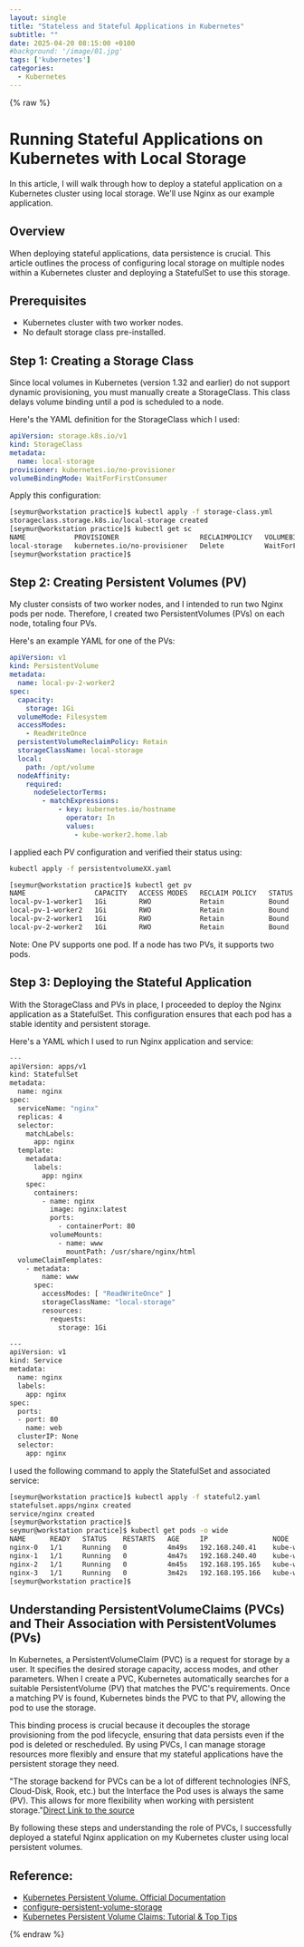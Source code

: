 ```yaml
---
layout: single
title: "Stateless and Stateful Applications in Kubernetes"
subtitle: ""
date: 2025-04-20 08:15:00 +0100
#background: '/image/01.jpg'
tags: ['kubernetes']
categories:
  - Kubernetes
---
```


{% raw %}

# Running Stateful Applications on Kubernetes with Local Storage

In this article, I will walk through how to deploy a stateful application on a Kubernetes cluster using local storage. We'll use Nginx as our example application.

## Overview

When deploying stateful applications, data persistence is crucial. This article outlines the process of configuring local storage on multiple nodes within a Kubernetes cluster and deploying a StatefulSet to use this storage.

## Prerequisites

- Kubernetes cluster with two worker nodes.
- No default storage class pre-installed.

## Step 1: Creating a Storage Class

Since local volumes in Kubernetes (version 1.32 and earlier) do not support dynamic provisioning, you must manually create a StorageClass. This class delays volume binding until a pod is scheduled to a node.

Here's the YAML definition for the StorageClass which I used:

```yaml
apiVersion: storage.k8s.io/v1
kind: StorageClass
metadata:
  name: local-storage
provisioner: kubernetes.io/no-provisioner
volumeBindingMode: WaitForFirstConsumer
```

Apply this configuration:

```bash
[seymur@workstation practice]$ kubectl apply -f storage-class.yml 
storageclass.storage.k8s.io/local-storage created
[seymur@workstation practice]$ kubectl get sc
NAME            PROVISIONER                    RECLAIMPOLICY   VOLUMEBINDINGMODE      ALLOWVOLUMEEXPANSION   AGE
local-storage   kubernetes.io/no-provisioner   Delete          WaitForFirstConsumer   false                  7s
[seymur@workstation practice]$ 
```

## Step 2: Creating Persistent Volumes (PV)

My cluster consists of two worker nodes, and I intended to run two Nginx pods per node. Therefore, I created two PersistentVolumes (PVs) on each node, totaling four PVs.​

Here's an example YAML for one of the PVs:​

```yaml
apiVersion: v1
kind: PersistentVolume
metadata:
  name: local-pv-2-worker2
spec:
  capacity:
    storage: 1Gi
  volumeMode: Filesystem
  accessModes:
    - ReadWriteOnce
  persistentVolumeReclaimPolicy: Retain
  storageClassName: local-storage
  local:
    path: /opt/volume
  nodeAffinity:
    required:
      nodeSelectorTerms:
        - matchExpressions:
            - key: kubernetes.io/hostname
              operator: In
              values:
                - kube-worker2.home.lab
```

I applied each PV configuration and verified their status using:

```bash
kubectl apply -f persistentvolumeXX.yaml

[seymur@workstation practice]$ kubectl get pv
NAME                 CAPACITY   ACCESS MODES   RECLAIM POLICY   STATUS   CLAIM                 STORAGECLASS    VOLUMEATTRIBUTESCLASS   REASON   AGE
local-pv-1-worker1   1Gi        RWO            Retain           Bound    default/www-nginx-0   local-storage   <unset>                          10m
local-pv-1-worker2   1Gi        RWO            Retain           Bound    default/www-nginx-2   local-storage   <unset>                          2m
local-pv-2-worker1   1Gi        RWO            Retain           Bound    default/www-nginx-1   local-storage   <unset>                          7m12s
local-pv-2-worker2   1Gi        RWO            Retain           Bound    default/www-nginx-3   local-storage   <unset>                          106s
```

Note: One PV supports one pod. If a node has two PVs, it supports two pods.

## Step 3: Deploying the Stateful Application

With the StorageClass and PVs in place, I proceeded to deploy the Nginx application as a StatefulSet. This configuration ensures that each pod has a stable identity and persistent storage.​

Here's a YAML which I used to run Nginx application and service:

```bash
---
apiVersion: apps/v1
kind: StatefulSet
metadata:
  name: nginx
spec:
  serviceName: "nginx"
  replicas: 4
  selector:
    matchLabels:
      app: nginx
  template:
    metadata:
      labels:
        app: nginx
    spec:
      containers:
        - name: nginx
          image: nginx:latest
          ports:
            - containerPort: 80
          volumeMounts:
            - name: www
              mountPath: /usr/share/nginx/html
  volumeClaimTemplates:
    - metadata:
        name: www
      spec:
        accessModes: [ "ReadWriteOnce" ]
        storageClassName: "local-storage"
        resources:
          requests:
            storage: 1Gi

---
apiVersion: v1
kind: Service
metadata:
  name: nginx
  labels:
    app: nginx
spec:
  ports:
  - port: 80
    name: web
  clusterIP: None
  selector:
    app: nginx
```

I used the following command to apply the StatefulSet and associated service:​

```bash
[seymur@workstation practice]$ kubectl apply -f stateful2.yaml 
statefulset.apps/nginx created
service/nginx created
[seymur@workstation practice]$ 
seymur@workstation practice]$ kubectl get pods -o wide
NAME      READY   STATUS    RESTARTS   AGE     IP                NODE                    NOMINATED NODE   READINESS GATES
nginx-0   1/1     Running   0          4m49s   192.168.240.41    kube-worker1.home.lab   <none>           <none>
nginx-1   1/1     Running   0          4m47s   192.168.240.40    kube-worker1.home.lab   <none>           <none>
nginx-2   1/1     Running   0          4m45s   192.168.195.165   kube-worker2.home.lab   <none>           <none>
nginx-3   1/1     Running   0          3m42s   192.168.195.166   kube-worker2.home.lab   <none>           <none>
[seymur@workstation practice]$ 
```

## Understanding PersistentVolumeClaims (PVCs) and Their Association with PersistentVolumes (PVs)

In Kubernetes, a PersistentVolumeClaim (PVC) is a request for storage by a user. It specifies the desired storage capacity, access modes, and other parameters. When I create a PVC, Kubernetes automatically searches for a suitable PersistentVolume (PV) that matches the PVC's requirements. Once a matching PV is found, Kubernetes binds the PVC to that PV, allowing the pod to use the storage.​

This binding process is crucial because it decouples the storage provisioning from the pod lifecycle, ensuring that data persists even if the pod is deleted or rescheduled. By using PVCs, I can manage storage resources more flexibly and ensure that my stateful applications have the persistent storage they need.​

"The storage backend for PVCs can be a lot of different technologies (NFS, Cloud-Disk, Rook, etc.) but the Interface the Pod uses is always the same (PV). This allows for more flexibility when working with persistent storage."[Direct Link to the source](https://www.reddit.com/r/kubernetes/comments/17kspnx/comment/k79osiw/?utm_source=share&utm_medium=web3x&utm_name=web3xcss&utm_term=1&utm_content=share_button)

By following these steps and understanding the role of PVCs, I successfully deployed a stateful Nginx application on my Kubernetes cluster using local persistent volumes.

## Reference:

- [Kubernetes Persistent Volume. Official Documentation](https://kubernetes.io/docs/concepts/storage/persistent-volumes/)
- [configure-persistent-volume-storage](https://kubernetes.io/docs/tasks/configure-pod-container/configure-persistent-volume-storage/)
- [Kubernetes Persistent Volume Claims: Tutorial & Top Tips](https://www.groundcover.com/blog/kubernetes-pvc)


{% endraw %}

